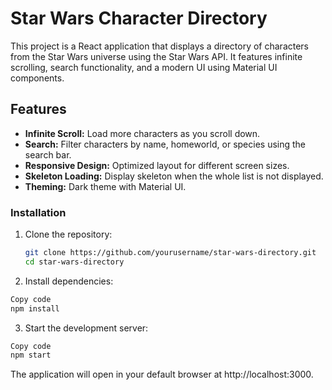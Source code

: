 # Star Wars Character Directory

This project is a React application that displays a directory of characters from the Star Wars universe using the Star Wars API. It features infinite scrolling, search functionality, and a modern UI using Material UI components.

## Features

- **Infinite Scroll:** Load more characters as you scroll down.
- **Search:** Filter characters by name, homeworld, or species using the search bar.
- **Responsive Design:** Optimized layout for different screen sizes.
- **Skeleton Loading:** Display skeleton when the whole list is not displayed.
- **Theming:** Dark theme with Material UI.

### Installation

1. Clone the repository:

   ```bash
   git clone https://github.com/yourusername/star-wars-directory.git
   cd star-wars-directory
   ```

2. Install dependencies:

```bash
Copy code
npm install
```

3. Start the development server:

```bash
Copy code
npm start
```

The application will open in your default browser at http://localhost:3000.
